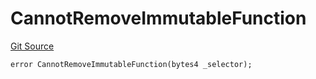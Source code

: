 # CannotRemoveImmutableFunction
[Git Source](https://github.com/thrackle-io/rules-engine/blob/0add9b8cd140006448dad92dd54fc23fca23f012/src/client/token/handler/diamond/HandlerDiamondLib.sol)


```solidity
error CannotRemoveImmutableFunction(bytes4 _selector);
```

